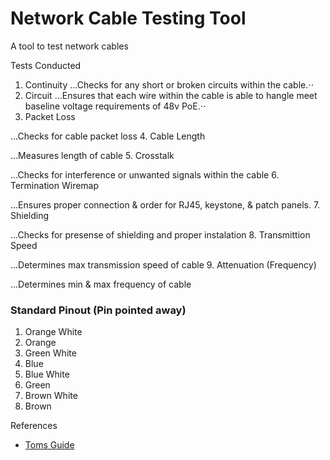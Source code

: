 # Network Cable Testing Tool
A tool to test network cables


Tests Conducted
1. Continuity
...Checks for any short or broken circuits within the cable.⋅⋅
2. Circuit
...Ensures that each wire within the cable is able to hangle meet baseline voltage requirements of 48v PoE.⋅⋅
3. Packet Loss

...Checks for cable packet loss
4. Cable Length

...Measures length of cable
5. Crosstalk

...Checks for interference or unwanted signals within the cable
6. Termination Wiremap

...Ensures proper connection & order for RJ45, keystone, & patch panels. 
7. Shielding

...Checks for presense of shielding and proper instalation
8. Transmittion Speed

...Determines max transmission speed of cable
9. Attenuation (Frequency)

...Determines min & max frequency of cable



### Standard Pinout (Pin pointed away)
1. Orange White
2. Orange
3. Green White
4. Blue
5. Blue White
6. Green
7. Brown White
8. Brown

References
- [Toms Guide](https://www.thefoa.org/Ted/test.html#:~:text=Testing%20Wiring,length%20and%20high%20speed%20performance.)
